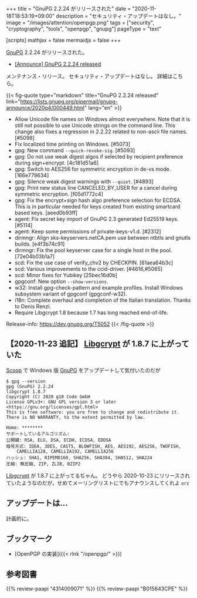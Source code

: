 +++
title = "GnuPG 2.2.24 がリリースされた"
date =  "2020-11-18T18:53:19+09:00"
description = "セキュリティ・アップデートはなし。"
image = "/images/attention/openpgp.png"
tags = ["security", "cryptography", "tools", "openpgp", "gnupg"]
pageType = "text"

[scripts]
  mathjax = false
  mermaidjs = false
+++

[GnuPG] 2.2.24 がリリースされた。

- [[Announce] GnuPG 2.2.24 released](https://lists.gnupg.org/pipermail/gnupg-announce/2020q4/000449.html)

メンテナンス・リリース。
セキュリティ・アップデートはなし。
詳細はこちら。

{{< fig-quote type="markdown" title="GnuPG 2.2.24 released" link="https://lists.gnupg.org/pipermail/gnupg-announce/2020q4/000449.html" lang="en" >}}
* Allow Unicode file names on Windows almost everywhere.  Note that it is still not possible to use Unicode strings on the command line.  This change also fixes a regression in 2.2.22 related to non-ascii file names.  [#5098]
* Fix localized time printing on Windows.  [#5073]
* gpg: New command `--quick-revoke-sig`.  [#5093]
* gpg: Do not use weak digest algos if selected by recipient preference during sign+encrypt.  [4c181d51a6]
* gpg: Switch to AES256 for symmetric encryption in de-vs mode. [166e779634]
* gpg: Silence weak digest warnings with `--quiet`.  [#4893]
* gpg: Print new status line CANCELED_BY_USER for a cancel during symmetric encryption.  [f05d1772c4]
* gpg: Fix the encrypt+sign hash algo preference selection for ECDSA.  This is in particular needed for keys created from existing smartcard based keys.  [aeed0b93ff]
* agent: Fix secret key import of GnuPG 2.3 generated Ed25519 keys. [#5114]
* agent: Keep some permissions of private-keys-v1.d.  [#2312]
* dirmngr: Align sks-keyservers.netCA.pem use between ntbtls and gnutls builds.  [e4f3b74c91]
* dirmngr: Fix the pool keyserver case for a single host in the pool.  [72e04b03b1a7]
* scd: Fix the use case of verify_chv2 by CHECKPIN.  [61aea64b3c]
* scd: Various improvements to the ccid-driver.  [#4616,#5065]
* scd: Minor fixes for Yubikey [25bec16d0b]
* gpgconf: New option `--show-versions`.
* w32: Install gpg-check-pattern and example profiles.  Install Windows subsystem variant of gpgconf (gpgconf-w32).
* i18n: Complete overhaul and completion of the Italian translation. Thanks to Denis Renzi.
* Require Libgcrypt 1.8 because 1.7 has long reached end-of-life.

Release-info: https://dev.gnupg.org/T5052
{{< /fig-quote >}}

## 【2020-11-23 追記】 [Libgcrypt] が 1.8.7 に上がっていた

[Scoop] で Windows 版 [GnuPG] をアップデートして気付いたのだが

```text
$ gpg --version
gpg (GnuPG) 2.2.24
libgcrypt 1.8.7
Copyright (C) 2020 g10 Code GmbH
License GPLv3+: GNU GPL version 3 or later <https://gnu.org/licenses/gpl.html>
This is free software: you are free to change and redistribute it.
There is NO WARRANTY, to the extent permitted by law.

Home: ********
サポートしているアルゴリズム:
公開鍵: RSA, ELG, DSA, ECDH, ECDSA, EDDSA
暗号方式: IDEA, 3DES, CAST5, BLOWFISH, AES, AES192, AES256, TWOFISH,
    CAMELLIA128, CAMELLIA192, CAMELLIA256
ハッシュ: SHA1, RIPEMD160, SHA256, SHA384, SHA512, SHA224
圧縮: 無圧縮, ZIP, ZLIB, BZIP2
```

[Libgcrypt] が 1.8.7 に上がってるぢゃん。
どうやら 2020-10-23 にリリースされていたようなのだが，せめてメーリングリストにでもアナウンスしてくれよ `orz`

## アップデートは...

計画的に。

## ブックマーク

- [OpenPGP の実装]({{< rlnk "/openpgp/" >}})

[GnuPG]: https://gnupg.org/ "The GNU Privacy Guard"
[Libgcrypt]: https://gnupg.org/software/libgcrypt/
[OpenPGP]: http://openpgp.org/
[Scoop]: https://scoop.sh/ "Scoop"

## 参考図書

{{% review-paapi "4314009071" %}} <!-- 暗号化 プライバシーを救った反乱者たち -->
{{% review-paapi "B015643CPE" %}} <!-- 暗号技術入門 第3版 -->
